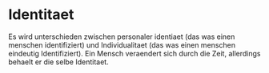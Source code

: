 # Identitaet

Es wird unterschieden zwischen personaler identiaet (das was einen menschen identifiziert) und Individualitaet (das was einen menschen eindeutig Identifiziert).
Ein Mensch veraendert sich durch die Zeit, allerdings behaelt er die selbe Identitaet.

